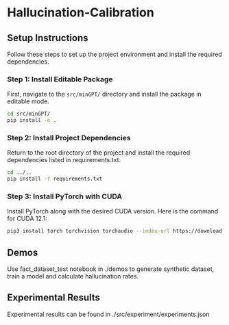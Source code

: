 # Hallucination-Calibration

## Setup Instructions

Follow these steps to set up the project environment and install the required dependencies.

### Step 1: Install Editable Package

First, navigate to the `src/minGPT/` directory and install the package in editable mode.

```sh
cd src/minGPT/
pip install -e .
```
### Step 2: Install Project Dependencies

Return to the root directory of the project and install the required dependencies listed in requirements.txt.

```sh
cd ../..
pip install -r requirements.txt
```

### Step 3: Install PyTorch with CUDA

Install PyTorch along with the desired CUDA version. Here is the command for CUDA 12.1:

```sh
pip3 install torch torchvision torchaudio --index-url https://download.pytorch.org/whl/cu121
```

## Demos
Use fact_dataset_test notebook in ./demos to generate synthetic dataset, train a model and calculate hallucination rates. 

## Experimental Results
Experimental results can be found in ./src/experiment/experiments.json